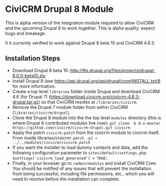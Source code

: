 CiviCRM Drupal 8 Module
=======================

This is alpha version of the integration module required to allow CiviCRM and the upcoming Drupal 8 to work together. This is alpha quality: expect bugs and breakage.

It it currently verified to work against Drupal 8 beta 10 and CiviCRM 4.6.3.

Installation Steps
------------------

- Download Drupal 8 beta 10: http://ftp.drupal.org/files/projects/drupal-8.0.0-beta10.zip
- Install Drupal 8 (see https://api.drupal.org/api/drupal/core!INSTALL.txt/8 for more information.
- Create a top level `libraries` folder inside Drupal and download CiviCRM 4.6 (for Drupal 7) (https://download.civicrm.org/civicrm-4.6.3-drupal.tar.gz) so that CiviCRM resides at `/libraries/civicrm`.
- Remove the Drupal 7 module folder from within CiviCRM (`libraries/civicrm/drupal`).
- Clone the Drupal 8 module into the the top level `modules` directory (this is where Drupal 8 contributed modules live now): `git clone -b 8.x-master https://github.com/civicrm/civicrm-drupal.git civicrm`
- Apply the patch `civicrm.patch` from the civicrm module to civicrm itself. From inside libraries/civicrm: `patch -p1 < ../../modules/civicrm/civicrm.patch`
- If you want the installer to load dummy contacts and data, add the following configuration parameter to `sites/default/settings.php`: `$settings['civicrm_load_generated'] = TRUE;`
- Finally, in your browser go to `/admin/modules` and install CiviCRM Core. You should be notified of any issues that will prevent the installation from being successful, including file permissions, etc., which you will need to resolve before the installation can complete.